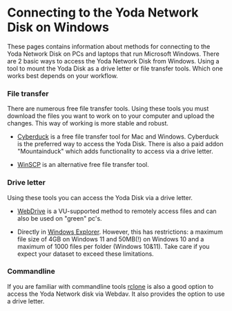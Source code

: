 # Connecting to the Yoda Network Disk on Windows

These pages contains information about methods for connecting to
the Yoda Network Disk on PCs and laptops that run Microsoft Windows. There are 2 basic ways to access the Yoda Network 
Disk from Windows. Using a tool to mount the Yoda Disk as a drive letter or file transfer tools. Which one works best
 depends on your workflow.
 
### File transfer
There are numerous free file transfer tools. Using these tools you must download the files you want to work on to 
your computer and upload the changes. This way of working is more stable and robust. 

- [Cyberduck](yoda-disk-cyberduck.md) is a free file transfer tool for Mac and Windows. Cyberduck is the preferred
way to access the Yoda Disk. There is also a paid addon "Mountainduck" which adds functionality to access via a drive 
letter.

- [WinSCP](yoda-disk-winscp.md) is an alternative free file transfer tool.

### Drive letter
Using these tools you can access the Yoda Disk via a drive letter.

- [WebDrive](yoda-disk-webdrive.md) is a VU-supported method to remotely access files and can also be used on "green"
pc's.

- Directly in [Windows Explorer](yoda-disk-windowsnative.md). However, this has restrictions: a maximum
file size of 4GB on Windows 11 and 50MB(!) on Windows 10 and a maximum of 1000 files per folder (Windows 10&11). Take care if you expect your dataset to exceed these limitations.

### Commandline
If you are familiar with commandline tools [rclone](yoda-disk-rclone.md) is also a good option to access the Yoda Network disk via Webdav. It also provides the option to use a drive letter.
